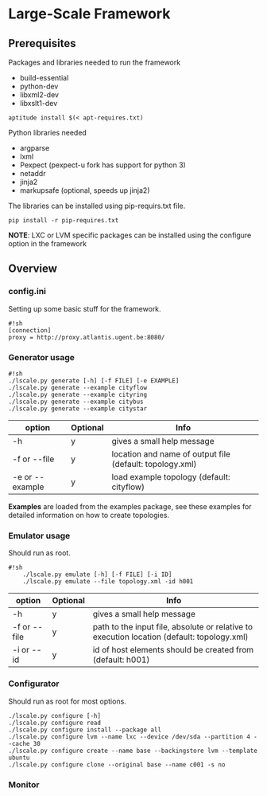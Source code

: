 # Large-Scale Framework

## Prerequisites

Packages and libraries needed to run the framework

* build-essential
* python-dev
* libxml2-dev
* libxslt1-dev


```
aptitude install $(< apt-requires.txt)
```
Python libraries needed

* argparse
* lxml
* Pexpect (pexpect-u fork has support for python 3)
* netaddr
* jinja2
* markupsafe (optional, speeds up jinja2)

The libraries can be installed using pip-requirs.txt file.

```
pip install -r pip-requires.txt
```

**NOTE**: LXC or LVM  specific packages can be installed using the configure option in the framework

## Overview

### config.ini
Setting up some basic stuff for the framework.

```
#!sh
[connection]
proxy = http://proxy.atlantis.ugent.be:8080/
```

### Generator usage


```
#!sh
./lscale.py generate [-h] [-f FILE] [-e EXAMPLE]
./lscale.py generate --example cityflow
./lscale.py generate --example cityring
./lscale.py generate --example citybus
./lscale.py generate --example citystar
```

| option          | Optional | Info                                                     |
| --------------- | -------- | -------------------------------------------------------- |
| -h              | y        | gives a small help message                               |
| -f or --file    | y        | location and name of output file (default: topology.xml) |
| -e or --example | y        | load example topology (default: cityflow)                |

**Examples** are loaded from the examples package, see these examples for detailed information on how to create topologies.


### Emulator usage

Should run as root.

```
#!sh
    ./lscale.py emulate [-h] [-f FILE] [-i ID]
    ./lscale.py emulate --file topology.xml -id h001
```

| option          | Optional | Info                                                       |
| --------------- | -------- | ---------------------------------------------------------- |
| -h              | y        | gives a small help message                                 |
| -f or --file    | y        | path to the input file, absolute or relative to execution location (default: topology.xml)    |
| -i or --id      | y        | id of host elements should be created from (default: h001) |


### Configurator
Should run as root for most options.
```
./lscale.py configure [-h]
./lscale.py configure read
./lscale.py configure install --package all
./lscale.py configure lvm --name lxc --device /dev/sda --partition 4 --cache 30
./lscale.py configure create --name base --backingstore lvm --template ubuntu 
./lscale.py configure clone --original base --name c001 -s no
```

### Monitor
